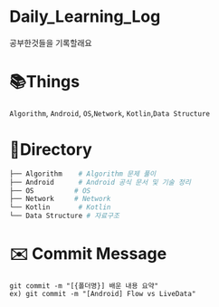 # Daily_Learning_Log
공부한것들을 기록할래요

# 📚Things
`Algorithm`, `Android`, `OS`,`Network`, `Kotlin`,`Data Structure`

# 📁Directory 
```bash
├── Algorithm    # Algorithm 문제 풀이
├── Android      # Android 공식 문서 및 기술 정리
├── OS          # OS
├── Network     # Network
└── Kotlin       # Kotlin
└── Data Structure # 자료구조
```

# ✉️ Commit Message
```
git commit -m "[{폴더명}] 배운 내용 요약"
ex) git commit -m "[Android] Flow vs LiveData"
```
